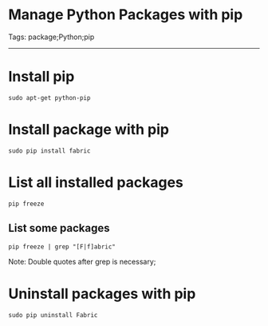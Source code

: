 # Manage Python Packages with pip
Tags: package;Python;pip

------

# Install pip

    sudo apt-get python-pip

# Install package with pip

    sudo pip install fabric

# List all installed packages

    pip freeze

## List some packages

    pip freeze | grep "[F|f]abric"

Note: Double quotes after grep is necessary;

# Uninstall packages with pip

    sudo pip uninstall Fabric
